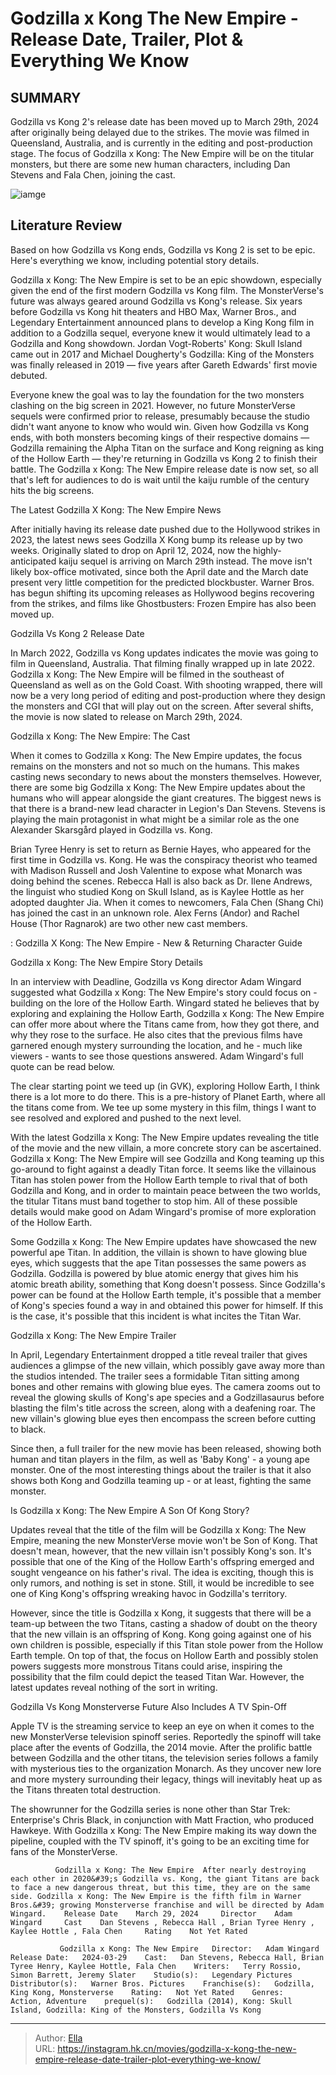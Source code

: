 # Godzilla x Kong The New Empire - Release Date, Trailer, Plot &amp; Everything We Know


## SUMMARY 



  Godzilla vs Kong 2&#39;s release date has been moved up to March 29th, 2024 after originally being delayed due to the strikes.   The movie was filmed in Queensland, Australia, and is currently in the editing and post-production stage.   The focus of Godzilla x Kong: The New Empire will be on the titular monsters, but there are some new human characters, including Dan Stevens and Fala Chen, joining the cast.  

![iamge](https://static1.srcdn.com/wordpress/wp-content/uploads/2021/03/Godzilla-vs-Kong-2-Hub.jpg)

## Literature Review

Based on how Godzilla vs Kong ends, Godzilla vs Kong 2 is set to be epic. Here&#39;s everything we know, including potential story details.




Godzilla x Kong: The New Empire is set to be an epic showdown, especially given the end of the first modern Godzilla vs Kong film. The MonsterVerse&#39;s future was always geared around Godzilla vs Kong&#39;s release. Six years before Godzilla vs Kong hit theaters and HBO Max, Warner Bros., and Legendary Entertainment announced plans to develop a King Kong film in addition to a Godzilla sequel, everyone knew it would ultimately lead to a Godzilla and Kong showdown. Jordan Vogt-Roberts&#39; Kong: Skull Island came out in 2017 and Michael Dougherty&#39;s Godzilla: King of the Monsters was finally released in 2019 — five years after Gareth Edwards&#39; first movie debuted.




Everyone knew the goal was to lay the foundation for the two monsters clashing on the big screen in 2021. However, no future MonsterVerse sequels were confirmed prior to release, presumably because the studio didn&#39;t want anyone to know who would win. Given how Godzilla vs Kong ends, with both monsters becoming kings of their respective domains — Godzilla remaining the Alpha Titan on the surface and Kong reigning as king of the Hollow Earth — they&#39;re returning in Godzilla vs Kong 2 to finish their battle. The Godzilla x Kong: The New Empire release date is now set, so all that&#39;s left for audiences to do is wait until the kaiju rumble of the century hits the big screens.


 The Latest Godzilla X Kong: The New Empire News 
         

After initially having its release date pushed due to the Hollywood strikes in 2023, the latest news sees Godzilla X Kong bump its release up by two weeks. Originally slated to drop on April 12, 2024, now the highly-anticipated kaiju sequel is arriving on March 29th instead. The move isn&#39;t likely box-office motivated, since both the April date and the March date present very little competition for the predicted blockbuster. Warner Bros. has begun shifting its upcoming releases as Hollywood begins recovering from the strikes, and films like Ghostbusters: Frozen Empire has also been moved up.






 Godzilla Vs Kong 2 Release Date 
          

In March 2022, Godzilla vs Kong updates indicates the movie was going to film in Queensland, Australia. That filming finally wrapped up in late 2022. Godzilla x Kong: The New Empire will be filmed in the southeast of Queensland as well as on the Gold Coast. With shooting wrapped, there will now be a very long period of editing and post-production where they design the monsters and CGI that will play out on the screen. After several shifts, the movie is now slated to release on March 29th, 2024.



 Godzilla x Kong: The New Empire: The Cast 
          

When it comes to Godzilla x Kong: The New Empire updates, the focus remains on the monsters and not so much on the humans. This makes casting news secondary to news about the monsters themselves. However, there are some big Godzilla x Kong: The New Empire updates about the humans who will appear alongside the giant creatures. The biggest news is that there is a brand-new lead character in Legion&#39;s Dan Stevens. Stevens is playing the main protagonist in what might be a similar role as the one Alexander Skarsgård played in Godzilla vs. Kong.




Brian Tyree Henry is set to return as Bernie Hayes, who appeared for the first time in Godzilla vs. Kong. He was the conspiracy theorist who teamed with Madison Russell and Josh Valentine to expose what Monarch was doing behind the scenes. Rebecca Hall is also back as Dr. Ilene Andrews, the linguist who studied Kong on Skull Island, as is Kaylee Hottle as her adopted daughter Jia. When it comes to newcomers, Fala Chen (Shang Chi) has joined the cast in an unknown role. Alex Ferns (Andor) and Rachel House (Thor Ragnarok) are two other new cast members.

 : Godzilla X Kong: The New Empire - New &amp; Returning Character Guide



 Godzilla x Kong: The New Empire Story Details 
          

In an interview with Deadline, Godzilla vs Kong director Adam Wingard suggested what Godzilla x Kong: The New Empire&#39;s story could focus on - building on the lore of the Hollow Earth. Wingard stated he believes that by exploring and explaining the Hollow Earth, Godzilla x Kong: The New Empire can offer more about where the Titans came from, how they got there, and why they rose to the surface. He also cites that the previous films have garnered enough mystery surrounding the location, and he - much like viewers - wants to see those questions answered. Adam Wingard&#39;s full quote can be read below.





The clear starting point we teed up (in GVK), exploring Hollow Earth, I think there is a lot more to do there. This is a pre-history of Planet Earth, where all the titans come from. We tee up some mystery in this film, things I want to see resolved and explored and pushed to the next level.


With the latest Godzilla x Kong: The New Empire updates revealing the title of the movie and the new villain, a more concrete story can be ascertained. Godzilla x Kong: The New Empire will see Godzilla and Kong teaming up this go-around to fight against a deadly Titan force. It seems like the villainous Titan has stolen power from the Hollow Earth temple to rival that of both Godzilla and Kong, and in order to maintain peace between the two worlds, the titular Titans must band together to stop him. All of these possible details would make good on Adam Wingard&#39;s promise of more exploration of the Hollow Earth.

Some Godzilla x Kong: The New Empire updates have showcased the new powerful ape Titan. In addition, the villain is shown to have glowing blue eyes, which suggests that the ape Titan possesses the same powers as Godzilla. Godzilla is powered by blue atomic energy that gives him his atomic breath ability, something that Kong doesn&#39;t possess. Since Godzilla&#39;s power can be found at the Hollow Earth temple, it&#39;s possible that a member of Kong&#39;s species found a way in and obtained this power for himself. If this is the case, it&#39;s possible that this incident is what incites the Titan War.






 Godzilla x Kong: The New Empire Trailer 
          

In April, Legendary Entertainment dropped a title reveal trailer that gives audiences a glimpse of the new villain, which possibly gave away more than the studios intended. The trailer sees a formidable Titan sitting among bones and other remains with glowing blue eyes. The camera zooms out to reveal the glowing skulls of Kong&#39;s ape species and a Godzillasaurus before blasting the film&#39;s title across the screen, along with a deafening roar. The new villain&#39;s glowing blue eyes then encompass the screen before cutting to black.


 




Since then, a full trailer for the new movie has been released, showing both human and titan players in the film, as well as &#39;Baby Kong&#39; - a young ape monster. One of the most interesting things about the trailer is that it also shows both Kong and Godzilla teaming up - or at least, fighting the same monster.


 



 Is Godzilla x Kong: The New Empire A Son Of Kong Story? 
          

Updates reveal that the title of the film will be Godzilla x Kong: The New Empire, meaning the new MonsterVerse movie won&#39;t be Son of Kong. That doesn&#39;t mean, however, that the new villain isn&#39;t possibly Kong&#39;s son. It&#39;s possible that one of the King of the Hollow Earth&#39;s offspring emerged and sought vengeance on his father&#39;s rival. The idea is exciting, though this is only rumors, and nothing is set in stone. Still, it would be incredible to see one of King Kong&#39;s offspring wreaking havoc in Godzilla&#39;s territory.




However, since the title is Godzilla x Kong, it suggests that there will be a team-up between the two Titans, casting a shadow of doubt on the theory that the new villain is an offspring of Kong. Kong going against one of his own children is possible, especially if this Titan stole power from the Hollow Earth temple. On top of that, the focus on Hollow Earth and possibly stolen powers suggests more monstrous Titans could arise, inspiring the possibility that the film could depict the teased Titan War. However, the latest updates reveal nothing of the sort in writing.



 Godzilla Vs Kong Monsterverse Future Also Includes A TV Spin-Off 
          

Apple TV is the streaming service to keep an eye on when it comes to the new MonsterVerse television spinoff series. Reportedly the spinoff will take place after the events of Godzilla, the 2014 movie. After the prolific battle between Godzilla and the other titans, the television series follows a family with mysterious ties to the organization Monarch. As they uncover new lore and more mystery surrounding their legacy, things will inevitably heat up as the Titans threaten total destruction.




The showrunner for the Godzilla series is none other than Star Trek: Enterprise&#39;s Chris Black, in conjunction with Matt Fraction, who produced Hawkeye. With Godzilla x Kong: The New Empire making its way down the pipeline, coupled with the TV spinoff, it&#39;s going to be an exciting time for fans of the MonsterVerse.

              Godzilla x Kong: The New Empire  After nearly destroying each other in 2020&#39;s Godzilla vs. Kong, the giant Titans are back to face a new dangerous threat, but this time, they are on the same side. Godzilla x Kong: The New Empire is the fifth film in Warner Bros.&#39; growing Monsterverse franchise and will be directed by Adam Wingard.    Release Date    March 29, 2024     Director    Adam Wingard     Cast    Dan Stevens , Rebecca Hall , Brian Tyree Henry , Kaylee Hottle , Fala Chen     Rating    Not Yet Rated      

               Godzilla x Kong: The New Empire   Director:   Adam Wingard    Release Date:   2024-03-29    Cast:   Dan Stevens, Rebecca Hall, Brian Tyree Henry, Kaylee Hottle, Fala Chen    Writers:   Terry Rossio, Simon Barrett, Jeremy Slater    Studio(s):   Legendary Pictures    Distributor(s):   Warner Bros. Pictures    Franchise(s):   Godzilla, King Kong, Monsterverse    Rating:   Not Yet Rated    Genres:   Action, Adventure    prequel(s):   Godzilla (2014), Kong: Skull Island, Godzilla: King of the Monsters, Godzilla Vs Kong      

---

> Author: [Ella](https://instagram.hk.cn/)  
> URL: https://instagram.hk.cn/movies/godzilla-x-kong-the-new-empire-release-date-trailer-plot-everything-we-know/  

